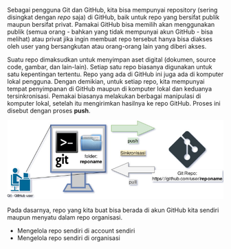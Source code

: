 Sebagai pengguna Git dan GitHub, kita bisa mempunyai repository (sering disingkat dengan *repo* saja) di GitHub, baik untuk repo yang bersifat publik maupun bersifat privat. Pamakai GitHub bisa memilih akan menggunakan publik (semua orang - bahkan yang tidak mempunyai akun GitHub - bisa melihat) atau privat jika ingin membuat repo tersebut hanya bisa diakses oleh user yang bersangkutan atau orang-orang lain yang diberi akses.

Suatu repo dimaksudkan untuk menyimpan aset digital (dokumen, source code, gambar, dan lain-lain). Setiap satu repo biasanya digunakan untuk satu kepentingan tertentu. Repo yang ada di GitHub ini juga ada di komputer lokal pengguna. Dengan demikian, untuk setiap repo, kita mempunyai tempat penyimpanan di GitHub maupun di komputer lokal dan keduanya tersinkronisasi. Pemakai biasanya melakukan berbagai manipulasi di komputer lokal, setelah itu mengirimkan hasilnya ke repo GitHub. Proses ini disebut dengan proses **push**.

![repo-git](https://github.com/PrasastiDani/01-git-github/blob/main/images/mengolah%20repo/repo-git.jpg)

Pada dasarnya, repo yang kita buat bisa berada di akun GitHub kita sendiri maupun menyatu dalam repo organisasi.

* Mengelola repo sendiri di account sendiri
* Mengelola repo sendiri di organisasi